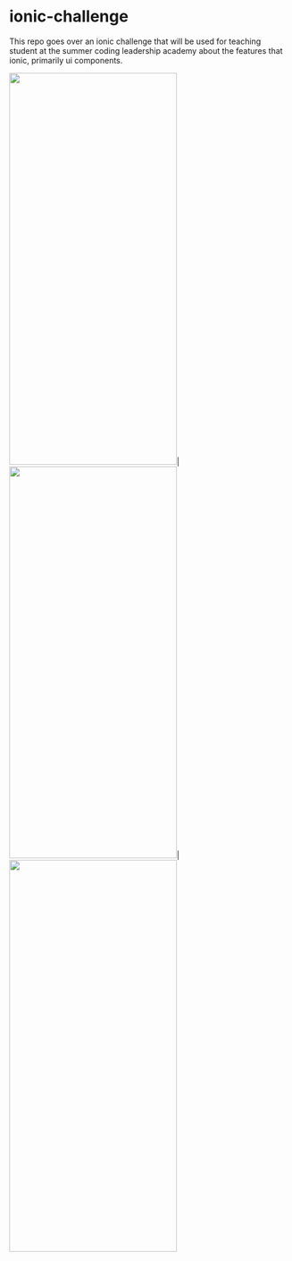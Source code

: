 # ionic-challenge
This repo goes over an ionic challenge that will be used for teaching student at the summer coding leadership academy about the features that ionic, primarily ui components. 


<img src="https://i.ibb.co/74fTRvD/Screen-Shot-2021-07-06-at-12-04-16-AM.png" width="300" height="700">|
<img src="https://i.ibb.co/fSS5RfG/Screen-Shot-2021-07-06-at-12-04-29-AM.png" width="300" height="700">|
<img src="https://i.ibb.co/k4F6WMr/Screen-Shot-2021-07-06-at-12-36-19-AM.png" width="300" height="700">

